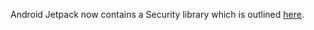 Android Jetpack now contains a Security library which is outlined [here](https://developer.android.com/topic/security/data).
